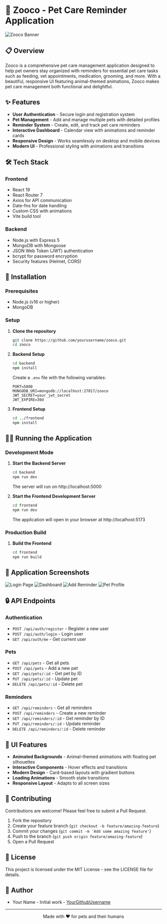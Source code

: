 # 🐾 Zooco - Pet Care Reminder Application

![Zooco Banner](https://via.placeholder.com/1200x300/4A90E2/FFFFFF?text=Zooco+Pet+Care+Application)

## 📋 Overview

Zooco is a comprehensive pet care management application designed to help pet owners stay organized with reminders for essential pet care tasks such as feeding, vet appointments, medication, grooming, and more. With a beautiful, responsive UI featuring animal-themed animations, Zooco makes pet care management both functional and delightful.

## ✨ Features

- **User Authentication** - Secure login and registration system
- **Pet Management** - Add and manage multiple pets with detailed profiles
- **Reminder System** - Create, edit, and track pet care reminders
- **Interactive Dashboard** - Calendar view with animations and reminder cards
- **Responsive Design** - Works seamlessly on desktop and mobile devices
- **Modern UI** - Professional styling with animations and transitions

## 🛠️ Tech Stack

### Frontend
- React 19
- React Router 7
- Axios for API communication
- Date-fns for date handling
- Custom CSS with animations
- Vite build tool

### Backend
- Node.js with Express 5
- MongoDB with Mongoose
- JSON Web Token (JWT) authentication
- bcrypt for password encryption
- Security features (Helmet, CORS)

## 🚀 Installation

### Prerequisites
- Node.js (v16 or higher)
- MongoDB

### Setup

1. **Clone the repository**
   ```bash
   git clone https://github.com/yourusername/zooco.git
   cd zooco
   ```

2. **Backend Setup**
   ```bash
   cd backend
   npm install
   ```

   Create a `.env` file with the following variables:
   ```
   PORT=5000
   MONGODB_URI=mongodb://localhost:27017/zooco
   JWT_SECRET=your_jwt_secret
   JWT_EXPIRE=30d
   ```

3. **Frontend Setup**
   ```bash
   cd ../frontend
   npm install
   ```

## 🏃‍♂️ Running the Application

### Development Mode

1. **Start the Backend Server**
   ```bash
   cd backend
   npm run dev
   ```
   The server will run on http://localhost:5000

2. **Start the Frontend Development Server**
   ```bash
   cd frontend
   npm run dev
   ```
   The application will open in your browser at http://localhost:5173

### Production Build

1. **Build the Frontend**
   ```bash
   cd frontend
   npm run build
   ```

## 📱 Application Screenshots

![Login Page](https://via.placeholder.com/400x250/4A90E2/FFFFFF?text=Login+Page)
![Dashboard](https://via.placeholder.com/400x250/4A90E2/FFFFFF?text=Dashboard)
![Add Reminder](https://via.placeholder.com/400x250/4A90E2/FFFFFF?text=Add+Reminder)
![Pet Profile](https://via.placeholder.com/400x250/4A90E2/FFFFFF?text=Pet+Profile)

## 🔒 API Endpoints

### Authentication
- `POST /api/auth/register` - Register a new user
- `POST /api/auth/login` - Login user
- `GET /api/auth/me` - Get current user

### Pets
- `GET /api/pets` - Get all pets
- `POST /api/pets` - Add a new pet
- `GET /api/pets/:id` - Get pet by ID
- `PUT /api/pets/:id` - Update pet
- `DELETE /api/pets/:id` - Delete pet

### Reminders
- `GET /api/reminders` - Get all reminders
- `POST /api/reminders` - Create a new reminder
- `GET /api/reminders/:id` - Get reminder by ID
- `PUT /api/reminders/:id` - Update reminder
- `DELETE /api/reminders/:id` - Delete reminder

## 🎨 UI Features

- **Animated Backgrounds** - Animal-themed animations with floating pet silhouettes
- **Interactive Components** - Hover effects and transitions
- **Modern Design** - Card-based layouts with gradient buttons
- **Loading Animations** - Smooth state transitions
- **Responsive Layout** - Adapts to all screen sizes

## 🤝 Contributing

Contributions are welcome! Please feel free to submit a Pull Request.

1. Fork the repository
2. Create your feature branch (`git checkout -b feature/amazing-feature`)
3. Commit your changes (`git commit -m 'Add some amazing feature'`)
4. Push to the branch (`git push origin feature/amazing-feature`)
5. Open a Pull Request

## 📄 License

This project is licensed under the MIT License - see the LICENSE file for details.

## 👥 Author

- Your Name - Initial work - [YourGithubUsername](https://github.com/yourusername)

---

<p align="center">
  Made with ❤️ for pets and their humans
</p>
